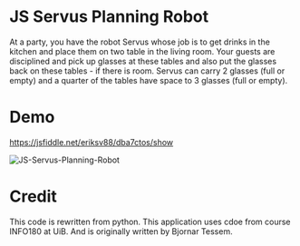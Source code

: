 

# JS Servus Planning Robot
At a party, you have the robot Servus whose job is to get drinks in the kitchen and place them on two
table in the living room. Your guests are disciplined and pick up glasses at these tables and also put the glasses back on
these tables - if there is room. Servus can carry 2 glasses (full or empty) and a quarter of the tables have space
to 3 glasses (full or empty).

# Demo
https://jsfiddle.net/eriksv88/dba7ctos/show

![JS-Servus-Planning-Robot](Screenshots/serv.png)

# Credit
This code is rewritten from python.
This application uses cdoe from course INFO180 at UiB. And is originally written by Bjornar Tessem.

